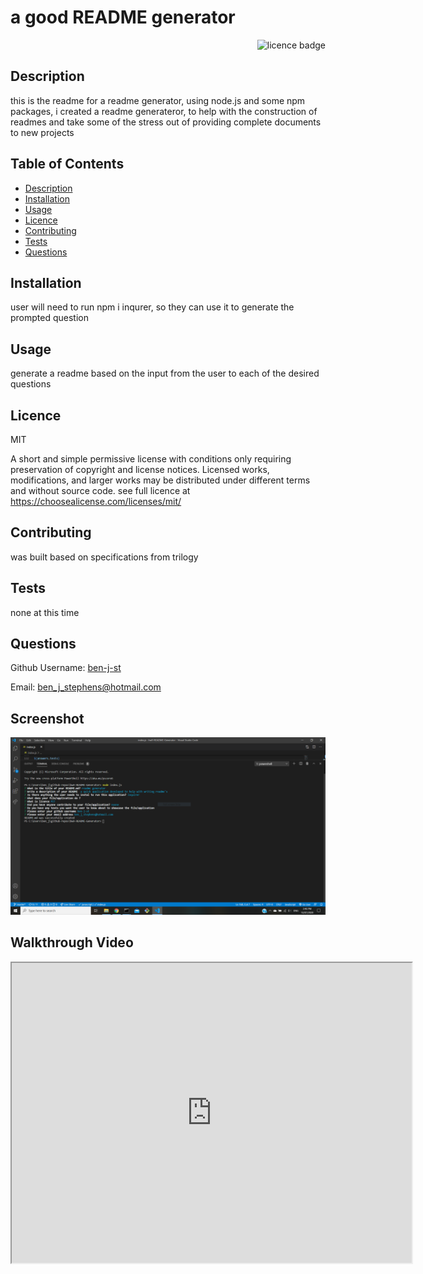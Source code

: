 # a good README generator  

    
<div align="right"><img alt="licence badge" src="https://img.shields.io/badge/licence-MIT-yellow"></div>

## Description 

this is the readme for a readme generator, using node.js and some npm packages, i created a readme generateror, to help with the construction of readmes and take some of the stress out of providing complete documents to new projects

## Table of Contents

* [Description](#Description)
* [Installation](#Installation)
* [Usage](#Usage)
* [Licence](#Licence)
* [Contributing](#Contributing)
* [Tests](#Tests)
* [Questions](#Questions)

## Installation

user will need to run npm i  inqurer, so they can use it to generate the prompted question 

## Usage

generate a readme based on the input from the user to each of the desired questions

## Licence 

MIT

A short and simple permissive license with conditions only requiring preservation of copyright and license notices. Licensed works, modifications, and larger works may be distributed under different terms and without source code. see full licence at https://choosealicense.com/licenses/mit/

## Contributing 

was built based on specifications from trilogy 

## Tests

none at this time

## Questions

Github Username: <a href="https://github.com/ben-j-st">ben-j-st</a>

Email: ben_j_stephens@hotmail.com

## Screenshot 

![screenshot](assests\images\readme.PNG)

## Walkthrough Video 

<iframe src="https://drive.google.com/file/d/1EW-khpbN5OIwe5NYnfh3E86urBOlzfiU/preview" width="640" height="480"></iframe>